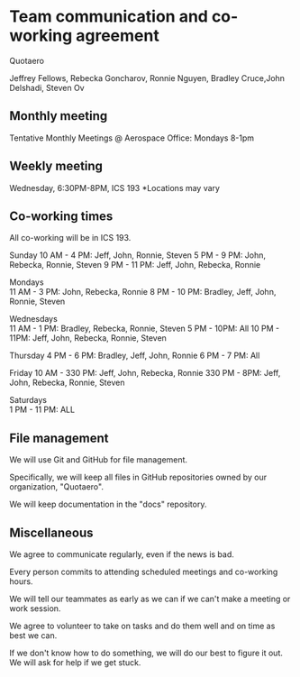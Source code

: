 # Team communication and co-working agreement

Quotaero

Jeffrey Fellows, Rebecka Goncharov, Ronnie Nguyen, Bradley Cruce,John Delshadi, Steven Ov

## Monthly meeting
Tentative Monthly Meetings @ Aerospace Office: Mondays 8-1pm

## Weekly meeting

Wednesday, 6:30PM-8PM, ICS 193 *Locations may vary

## Co-working times

All co-working will be in ICS 193.

Sunday
10 AM - 4 PM: Jeff, John, Ronnie, Steven 
5 PM - 9 PM: John, Rebecka, Ronnie, Steven 
9 PM - 11 PM: Jeff, John, Rebecka, Ronnie

Mondays  
11 AM - 3 PM: John, Rebecka, Ronnie 
8 PM - 10 PM: Bradley, Jeff, John, Ronnie, Steven

Wednesdays  
11 AM - 1 PM: Bradley, Rebecka, Ronnie, Steven 
5 PM - 10PM: All
10 PM - 11PM: Jeff, John, Rebecka, Ronnie, Steven

Thursday
4 PM - 6 PM: Bradley, Jeff, John, Ronnie
6 PM - 7 PM: All

Friday
10 AM - 330 PM: Jeff, John, Rebecka, Ronnie
330 PM - 8PM: Jeff, John, Rebecka, Ronnie, Steven

Saturdays  
1 PM - 11 PM: ALL

## File management

We will use Git and GitHub for file management.

Specifically, we will keep all files in GitHub repositories owned by our organization, "Quotaero".

We will keep documentation in the "docs" repository.

## Miscellaneous

We agree to communicate regularly, even if the news is bad.

Every person commits to attending scheduled meetings and co-working hours.

We will tell our teammates as early as we can if we can't make a meeting or work session.

We agree to volunteer to take on tasks and do them well and on time as best we can.

If we don't know how to do something, we will do our best to figure it out. We will ask for help if we get stuck.
